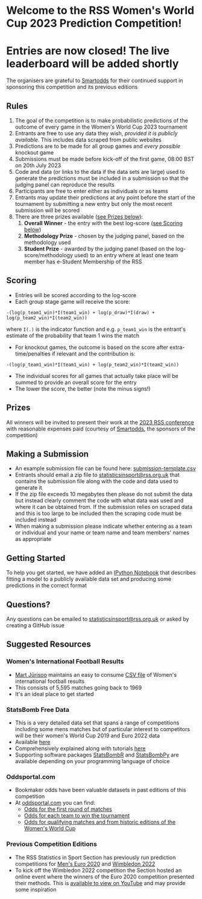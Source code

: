 # Welcome to the RSS Women's World Cup 2023 Prediction Competition!

# Entries are now closed! The live leaderboard will be added shortly

The organisers are grateful to [Smartodds](https://www.smartodds.co.uk/) for their continued support in sponsoring this competition and its previous editions

## Rules

1. The goal of the competition is to make probabilistic predictions of the outcome of every game in the Women's World Cup 2023 tournament
2. Entrants are free to use any data they wish, _provided it is publicly available_. This includes data scraped from public websites
3. Predictions are to be made for all group games and _every possible_ knockout game
4. Submissions must be made before kick-off of the first game, 08:00 BST on 20th July 2023
5. Code and data (or links to the data if the data sets are large) used to generate the predictions must be included in a submission so that the judging panel can reproduce the results
6. Participants are free to enter either as individuals or as teams
7. Entrants may update their predictions at any point before the start of the tournament by submitting a new entry but only the most recent submission will be scored
8. There are three prizes available ([see Prizes below](#prizes)):
    1. **Overall Winner** - the entry with the best log-score ([see Scoring below](#scoring))
    2. **Methodology Prize** - chosen by the judging panel, based on the methodology used
    3. **Student Prize** - awarded by the judging panel (based on the log-score/methodology used) to an entry where at least one team member has e-Student Membership of the RSS

## Scoring

* Entries will be scored according to the log-score
* Each group stage game will receive the score:
```
-(log(p_team1_win)*I(team1_win) + log(p_draw)*I(draw) + log(p_team2_win)*I(team2_win))
```
where  `I(.)` is the indicator function and e.g. `p_team1_win` is the entrant's estimate of the probability that team 1 wins the match
* For knockout games, the outcome is based on the score after extra-time/penalties if relevant and the contribution is:
```
-(log(p_team1_win)*I(team1_win) + log(p_team2_win)*I(team2_win))
```
* The individual scores for all games that actually take place will be summed to provide an overall score for the entry
* The lower the score, the better (note the minus signs!)

## Prizes

All winners will be invited to present their work at the [2023 RSS conference](https://rss.org.uk/training-events/conference-2023/) with reasonable expenses paid (courtesy of [Smartodds](https://www.smartodds.co.uk/), the sponsors of the competition)

## Making a Submission

* An example submission file can be found here: [submission-template.csv](submission-template.csv)
* Entrants should email a zip file to statisticsinsport@rss.org.uk that contains the submission file along with the code and data used to generate it
* If the zip file exceeds 10 megabytes then please do not submit the data but instead clearly comment the code with what data was used and where it can be obtained from. If the submission relies on scraped data and this is too large to be included then the scraping code must be included instead
* When making a submission please indicate whether entering as a team or individual and your name or team name and team members' names as appropriate

## Getting Started

To help you get started, we have added an [IPython Notebook](getting-started.ipynb) that describes fitting a model to a publicly available data set and producing some predictions in the correct format

## Questions?

Any questions can be emailed to statisticsinsport@rss.org.uk or asked by creating a GitHub issue

## Suggested Resources

### Women's International Football Results

* [Mart Jürisoo](https://martj42.github.io/) maintains an easy to consume [CSV file](https://raw.githubusercontent.com/martj42/womens-international-results/ae285e00fa19c7edc4b986a01d135ae6f6545fb8/results.csv) of Women's international football results
* This consists of 5,595 matches going back to 1969
* It's an ideal place to get started

### StatsBomb Free Data

* This is a very detailed data set that spans a range of competitions including some mens matches but of particular interest to competitors will be their women's World Cup 2019 and Euro 2022 data
* Available [here](https://github.com/statsbomb/open-data)
* Comprehensively explained along with tutorials [here](https://statsbomb.com/what-we-do/hub/free-data/)
* Supporting software packages [StatsBombR](https://github.com/statsbomb/StatsBombR) and [StatsBombPy](https://github.com/statsbomb/statsbombpy) are available depending on your programming language of choice

### Oddsportal.com

* Bookmaker odds have been valuable datasets in past editions of this competition
* At [oddsportal.com](https://www.oddsportal.com) you can find:
    * [Odds for the first round of matches](https://www.oddsportal.com/football/world/world-cup-women/)
    * [Odds for each team to win the tournament](https://www.oddsportal.com/football/world/world-cup-women/outrights/)
    * [Odds for qualifying matches and from historic editions of the Women's World Cup](https://www.oddsportal.com/football/world/world-cup-women/results/)

### Previous Competition Editions

* The RSS Statistics in Sport Section has previously run prediction competitions for [Men's Euro 2020](https://github.com/mberk/rss-euro-2020-prediction-competition) and [Wimbledon 2022](https://github.com/jam13g/rss-Wimbledon-2022-prediction-competition)
* To kick off the Wimbledon 2022 competition the Section hosted an online event where the winners of the Euro 2020 competition presented their methods. This is [available to view on YouTube](https://www.youtube.com/watch?v=sYk1ASDCBrc) and may provide some inspiration
